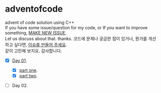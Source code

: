 # adventofcode
advent of code solution using C++  
If you have some issue/question for my code, or
If you want to improve something,
[MAKE NEW ISSUE][adventofcode-issue].  
Let us discuss about that. thanks. 
코드에 문제나 궁금한 점이 있거나, 뭔가를 개선하고 싶다면, [이슈를 만들어 주세요][adventofcode-issue].  
같이 고민해 보지요. 감사합니다.  

- [x] [Day 01][day-01].
	- [x] [part one][day-01-part-one].
	- [x] [part two][day-01-part-two].
- [ ] Day 02.


[adventofcode-issue]: https://github.com/jklim1253/adventofcode/issues
[day-01]: https://github.com/jklim1253/adventofcode/tree/master/Day-01
[day-01-part-one]: https://github.com/jklim1253/adventofcode/tree/21bf95c6fd5b78e33f319086a5f0d455f95ac0f3/Day-01/day01.cpp
[day-01-part-two]: https://github.com/jklim1253/adventofcode/tree/c1383cf8414d2f3b60c62918f869d39acbcff885/Day-01/day01.cpp
